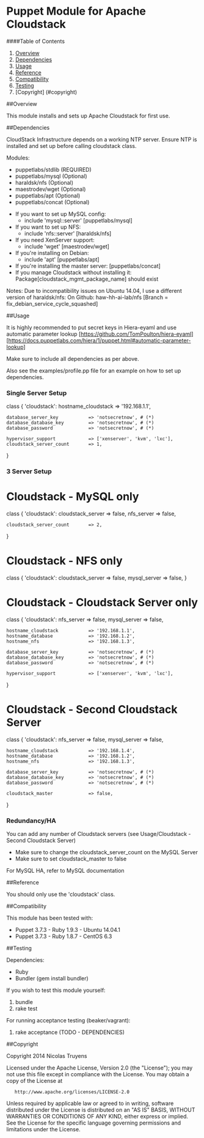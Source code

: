 # Puppet Module for Apache Cloudstack

####Table of Contents

1. [Overview](#overview)
2. [Dependencies](#dependencies)
3. [Usage](#usage)
4. [Reference](#reference)
5. [Compatibility](#compatibility)
6. [Testing](#testing)
7. [Copyright] (#copyright)

##Overview

This module installs and sets up Apache Cloudstack for first use.
   

##Dependencies

CloudStack Infrastructure depends on a working NTP server. 
Ensure NTP is installed and set up before calling cloudstack class.

Modules:
- puppetlabs/stdlib (REQUIRED)
- puppetlabs/mysql (Optional)
- haraldsk/nfs (Optional)
- maestrodev/wget (Optional)
- puppetlabs/apt (Optional)
- puppetlabs/concat (Optional)

* If you want to set up MySQL config:
  	- include 'mysql::server'	[puppetlabs/mysql]
* If you want to set up NFS:
  	- include 'nfs::server'		[haraldsk/nfs]
* If you need XenServer support:
  	- include 'wget'			[maestrodev/wget]
* If you're installing on Debian:
	- include 'apt'				[puppetlabs/apt]
* If you're installing the master server:
	[puppetlabs/concat]
* If you manage Cloudstack without installing it:
	Package[cloudstack_mgmt_package_name] should exist

Notes:
Due to incompatibility issues on Ubuntu 14.04, I use a different version of haraldsk/nfs:
On Github: haw-hh-ai-lab/nfs [Branch = fix_debian_service_cycle_squashed]


##Usage

It is highly recommended to put secret keys in Hiera-eyaml and use automatic parameter lookup
	[https://github.com/TomPoulton/hiera-eyaml]
	[https://docs.puppetlabs.com/hiera/1/puppet.html#automatic-parameter-lookup]

Make sure to include all dependencies as per above.

Also see the examples/profile.pp file for an example on how to set up dependencies.


### Single Server Setup
  class { 'cloudstack':
    hostname_cloudstack          => '192.168.1.1',

    database_server_key           => 'notsecretnow', # (*)
    database_database_key         => 'notsecretnow', # (*)
    database_password             => 'notsecretnow', # (*)

    hypervisor_support            => ['xenserver', 'kvm', 'lxc'],
    cloudstack_server_count       => 1,
  }

### 3 Server Setup
  # Cloudstack - MySQL only
  class { 'cloudstack':
    cloudstack_server             => false,
    nfs_server                    => false,
    
    cloudstack_server_count       => 2,
  }

  # Cloudstack - NFS only
  class { 'cloudstack':
    cloudstack_server   => false,
    mysql_server        => false,
  }

  # Cloudstack - Cloudstack Server only
  class { 'cloudstack':
    nfs_server                    => false,
    mysql_server                  => false,

    hostname_cloudstack           => '192.168.1.1',
    hostname_database             => '192.168.1.2',
    hostname_nfs                  => '192.168.1.3',

    database_server_key           => 'notsecretnow', # (*)
    database_database_key         => 'notsecretnow', # (*)
    database_password             => 'notsecretnow', # (*)

    hypervisor_support            => ['xenserver', 'kvm', 'lxc'],
  }

  # Cloudstack - Second Cloudstack Server
  class { 'cloudstack':
    nfs_server                    => false,
    mysql_server                  => false,

    hostname_cloudstack           => '192.168.1.4',
    hostname_database             => '192.168.1.2',
    hostname_nfs                  => '192.168.1.3',

    database_server_key           => 'notsecretnow', # (*)
    database_database_key         => 'notsecretnow', # (*)
    database_password             => 'notsecretnow', # (*)

    cloudstack_master             => false,
  }
  
### Redundancy/HA
  You can add any number of Cloudstack servers (see Usage/Cloudstack - Second Cloudstack Server)
  - Make sure to change the cloudstack_server_count on the MySQL Server
  - Make sure to set cloudstack_master to false
  
  For MySQL HA, refer to MySQL documentation

##Reference

You should only use the 'cloudstack' class.

##Compatibility

This module has been tested with:
- Puppet 3.7.3 - Ruby 1.9.3 - Ubuntu 14.04.1
- Puppet 3.7.3 - Ruby 1.8.7 - CentOS 6.3

##Testing

Dependencies:
- Ruby
- Bundler (gem install bundler)

If you wish to test this module yourself:
1. bundle
2. rake test

For running acceptance testing (beaker/vagrant):
1. rake acceptance
(TODO - DEPENDENCIES)

##Copyright

   Copyright 2014 Nicolas Truyens

   Licensed under the Apache License, Version 2.0 (the "License");
   you may not use this file except in compliance with the License.
   You may obtain a copy of the License at

       http://www.apache.org/licenses/LICENSE-2.0

   Unless required by applicable law or agreed to in writing, software
   distributed under the License is distributed on an "AS IS" BASIS,
   WITHOUT WARRANTIES OR CONDITIONS OF ANY KIND, either express or implied.
   See the License for the specific language governing permissions and
   limitations under the License.
